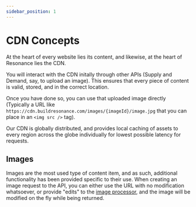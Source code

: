 ```yaml
---
sidebar_position: 1
---
```


# CDN Concepts

At the heart of every website lies its content, and likewise, at the heart of Resonance lies the CDN.

You will interact with the CDN initally through other APIs (Supply and Demand, say, to upload an image). This ensures that every piece of content is valid, stored, and in the correct location.

Once you have done so, you can use that uploaded image directly (Typically a URL like `https://cdn.buildresonance.com/images/{imageId}/image.jpg` that you can place in an `<img src />` tag).

Our CDN is globally distributed, and provides local caching of assets to every region across the globe individually for lowest possible latency for requests.

## Images

Images are the most used type of content item, and as such, additional functionality has been provided specific to their use. When creating an image request to the API, you can either use the URL with no modification whatsoever, or provide "edits" to the [image processor](image-processor), and the image will be modified on the fly while being returned.
